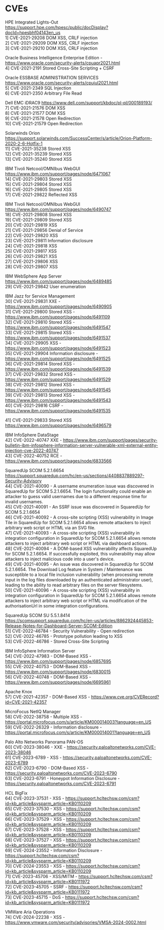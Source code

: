 # CVEs
HPE Integrated Lights-Out  https://support.hpe.com/hpesc/public/docDisplay?docId=hpesbhf04143en_us  
1] CVE-2021-29208 DOM XSS, CRLF injection  
2] CVE-2021-29209 DOM XSS, CRLF injection  
3] CVE-2021-29210 DOM XSS, CRLF injection  
  
Oracle Business Intelligence Enterprise Edition - https://www.oracle.com/security-alerts/cpuapr2021.html  
4] CVE-2021-2191 Stored Cross-Site Scripting + CSRF  
  
Oracle ESSBASE ADMINISTRATION SERVICES https://www.oracle.com/security-alerts/cpujul2021.html  
5] CVE-2021-2349 SQL Injection  
6] CVE-2021-2350 Arbitrary File Read  
  
Dell EMC iDRAC9 https://www.dell.com/support/kbdoc/pl-pl/000189193/  
7] CVE-2021-21576 DOM XSS  
8] CVE-2021-21577 DOM XSS  
9] CVE-2021-21578 Open Redirection  
10] CVE-2021-21579 Open Redirection  
  
Solarwinds Orion https://support.solarwinds.com/SuccessCenter/s/article/Orion-Platform-2020-2-6-Hotfix-1  
11] CVE-2021-35238 Stored XSS  
12] CVE-2021-35239 Stored XSS  
13] CVE-2021-35240 Stored XSS  
  
IBM Tivoli Netcool/OMNIbus WebGUI https://www.ibm.com/support/pages/node/6471067  
14] CVE-2021-29803 Stored XSS  
15] CVE-2021-29804 Stored XSS  
16] CVE-2021-29805 Stored XSS  
17] CVE-2021-29822 Reflected XSS  
  
IBM Tivoli Netcool/OMNIbus WebGUI https://www.ibm.com/support/pages/node/6490747  
18] CVE-2021-29808 Stored XSS  
19] CVE-2021-29809 Stored XSS  
20] CVE-2021-29819 XSS  
21] CVE-2021-29856 Denial of Service  
22] CVE-2021-29820 XSS  
23] CVE-2021-29811 Information disclosure  
24] CVE-2021-29818 XSS  
25] CVE-2021-29817 XSS  
26] CVE-2021-29821 XSS  
27] CVE-2021-29806 XSS  
28] CVE-2021-29807 XSS  
  
IBM WebSphere App Server https://www.ibm.com/support/pages/node/6489485  
29] CVE-2021-29842 User enumeration  
  
IBM Jazz for Service Management  
30] CVE-2021-29831 XXE - https://www.ibm.com/support/pages/node/6490905  
31] CVE-2021-29800 Stored XSS - https://www.ibm.com/support/pages/node/6491109  
32] CVE-2021-29810 Stored XSS - https://www.ibm.com/support/pages/node/6491547  
33] CVE-2021-29815 Stored XSS - https://www.ibm.com/support/pages/node/6491537  
34] CVE-2021-29905 XSS - https://www.ibm.com/support/pages/node/6491523  
35] CVE-2021-29904 Information disclosure - https://www.ibm.com/support/pages/node/6491525  
36] CVE-2021-29814 Stored XSS - https://www.ibm.com/support/pages/node/6491539  
37] CVE-2021-29832 Stored XSS - https://www.ibm.com/support/pages/node/6491529  
38] CVE-2021-29812 Stored XSS - https://www.ibm.com/support/pages/node/6491545  
39] CVE-2021-29813 Stored XSS - https://www.ibm.com/support/pages/node/6491543  
40] CVE-2021-29816 CSRF - https://www.ibm.com/support/pages/node/6491535  
  
41] CVE-2021-29833 Stored XSS https://www.ibm.com/support/pages/node/6496579  
  
IBM InfoSphere DataStage  
42] CVE-2022-40747 XXE - https://www.ibm.com/support/pages/security-bulletin-ibm-infosphere-information-server-vulnerable-xml-external-entity-injection-cve-2022-40747  
43] CVE-2022-40752 RCE - https://www.ibm.com/support/pages/node/6833566  
  
SquaredUp SCOM 5.2.1.6654  
https://support.squaredup.com/hc/en-us/sections/4408837889297-Security-Advisory  
44] CVE-2021-40090 - A username enumeration issue was discovered in SquaredUp for SCOM 5.2.1.6654. The login functionality could enable an attacker to guess valid usernames due to a different response time for invalid usernames.  
45] CVE-2021-40091 - An SSRF issue was discovered in SquaredUp for SCOM 5.2.1.6654  
46] CVE-2021-40092 - A cross-site scripting (XSS) vulnerability in Image Tile in SquaredUp for SCOM 5.2.1.6654 allows remote attackers to inject arbitrary web script or HTML via an SVG file.  
47] CVE-2021-40093 - A cross-site scripting (XSS) vulnerability in integration configuration in SquaredUp for SCOM 5.2.1.6654 allows remote attackers to inject arbitrary web script or HTML via dashboard actions.  
48] CVE-2021-40094 - A DOM-based XSS vulnerability affects SquaredUp for SCOM 5.2.1.6654. If successfully exploited, this vulnerability may allow attackers to inject malicious code into a user's device.  
49] CVE-2021-40095 - An issue was discovered in SquaredUp for SCOM 5.2.1.6654. The Download Log feature in System / Maintenance was susceptible to a local file inclusion vulnerability (when processing remote input in the log files downloaded by an authenticated administrator user), leading to the ability to read arbitrary files on the server filesystems.  
50] CVE-2021-40096 - A cross-site scripting (XSS) vulnerability in integration configuration in SquaredUp for SCOM 5.2.1.6654 allows remote attackers to inject arbitrary web script or HTML via modification of the authorisationUrl in some integration configurations.  
  
SquaredUp SCOM SU 5.5.1.8414  
https://scomsupport.squaredup.com/hc/en-us/articles/8862924445853-Release-Notes-for-Dashboard-Server-SCOM-Edition  
51] CVE-2022-46784 - Security Vulnerability - Open redirection  
52] CVE-2022-46785 - Prototype pollution leading to XSS  
53] CVE-2022-46786 - Stored Cross-Site Scripting  
  
IBM InfoSphere Information Server  
54] CVE-2022-47983 - DOM-Based XSS - https://www.ibm.com/support/pages/node/6857695  
55] CVE-2022-40753 - DOM-Based XSS - https://www.ibm.com/support/pages/node/6830015  
56] CVE-2022-40748 - DOM-Based XSS - https://www.ibm.com/support/pages/node/6695961  
  
Apache Knox  
57] CVE-2021-42357 - DOM-Based XSS - https://www.cve.org/CVERecord?id=CVE-2021-42357  
  
MicroFocus NetIQ Manager  
58] CVE-2022-38758 - Multiple XSS - https://portal.microfocus.com/s/article/KM000014003?language=en_US  
59] CVE-2022-26329 - Information disclosure - https://portal.microfocus.com/s/article/KM000014001?language=en_US  

Palo Alto Networks Panorama PAN-OS  
60] CVE-2023-38046 - XXE - https://security.paloaltonetworks.com/CVE-2023-38046  
61] CVE-2023-6789 - XSS - https://security.paloaltonetworks.com/CVE-2023-6789  
62] CVE-2023-6790 - DOM-Based XSS - https://security.paloaltonetworks.com/CVE-2023-6790  
63] CVE-2023-6791 - Honeypot Information Disclosure - https://security.paloaltonetworks.com/CVE-2023-6791  

HCL BigFix  
64] CVE-2023-37531 - XSS - https://support.hcltechsw.com/csm?id=kb_article&sysparm_article=KB0110209  
65] CVE-2023-37530 - XSS - https://support.hcltechsw.com/csm?id=kb_article&sysparm_article=KB0110209  
66] CVE-2023-37529 - XSS - https://support.hcltechsw.com/csm?id=kb_article&sysparm_article=KB0110209  
67] CVE-2023-37528 - XSS - https://support.hcltechsw.com/csm?id=kb_article&sysparm_article=KB0110209  
68] CVE-2023-37527 - XSS - https://support.hcltechsw.com/csm?id=kb_article&sysparm_article=KB0110209  
69] CVE-2024-23552 - Information Disclosure - https://support.hcltechsw.com/csm?id=kb_article&sysparm_article=KB0110209  
70] CVE-2024-23553 - XSS - https://support.hcltechsw.com/csm?id=kb_article&sysparm_article=KB0110209  
71] CVE-2023-45706 - XSS/MITM - https://support.hcltechsw.com/csm?id=kb_article&sysparm_article=KB0111972  
72] CVE-2023-45705 - SSRF - https://support.hcltechsw.com/csm?id=kb_article&sysparm_article=KB0111972  
73] CVE-2023-45715 - DoS - https://support.hcltechsw.com/csm?id=kb_article&sysparm_article=KB0111972  

VMWare Aria Operations  
74] CVE-2024-22238 - XSS - https://www.vmware.com/security/advisories/VMSA-2024-0002.html  
